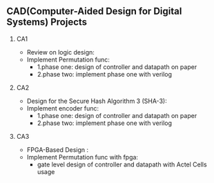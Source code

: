 ## CAD(Computer-Aided Design for Digital Systems) Projects

1. CA1 
    * Review on logic design:
    * Implement Permutation func:
        * 1.phase one: design of controller and datapath on paper
        * 2.phase two: implement phase one with verilog
        
2. CA2 
    * Design for the Secure Hash Algorithm 3 (SHA-3):
    * Implement encoder func:
        * 1.phase one: design of controller and datapath on paper
        * 2.phase two: implement phase one with verilog

3. CA3 
    * FPGA-Based Design :
    * Implement Permutation func with fpga:
        * gate level design of controller and datapath with Actel Cells usage 
       
